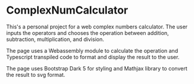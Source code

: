 # ComplexNumCalculator

This's a personal project for a web complex numbers calculator. The user inputs the operators and chooses the operation between addition, subtraction, multiplication, and division.

The page uses a Webassembly module to calculate the operation and Typescript transpiled code to format and display the result to the user.

The page uses Bootstrap Dark 5 for styling and Mathjax library to convert the result to svg format.
